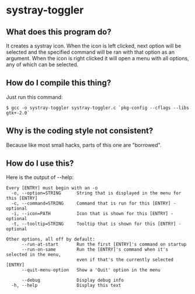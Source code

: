# systray-toggler

## What does this program do?
It creates a systray icon. When the icon is left clicked, next option
will be selected and the specified command will be ran with that option
as an argument. When the icon is right clicked it will open a menu with
all options, any of which can be selected.

## How do I compile this thing?
Just run this command:

    $ gcc -o systray-toggler systray-toggler.c `pkg-config --cflags --libs gtk+-2.0`

## Why is the coding style not consistent?
Because like most small hacks, parts of this one are "borrowed".

## How do I use this?
Here is the output of --help:

```
Every [ENTRY] must begin with an -o
  -o, --option=STRING      String that is displayed in the menu for this [ENTRY]
  -c, --command=STRING     Command that is run for this [ENTRY] - optional
  -i, --icon=PATH          Icon that is shown for this [ENTRY] - optional
  -t, --tooltip=STRING     Tooltip that is shown for this [ENTRY] - optional

Other options, all off by default:
      --run-at-start       Run the first [ENTRY]'s command on startup
      --run-on-same        Run the [ENTRY]'s command when it's selected in the menu,
                           even if that's the currently selected [ENTRY]
      --quit-menu-option   Show a 'Quit' option in the menu

      --debug              Display debug info
  -h, --help               Display this text
```

